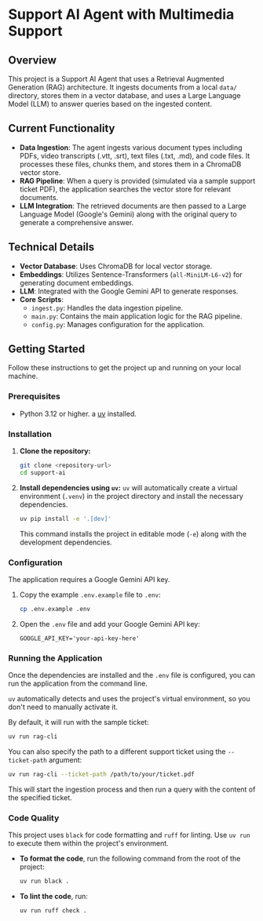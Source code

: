 # Support AI Agent with Multimedia Support

## Overview

This project is a Support AI Agent that uses a Retrieval Augmented Generation (RAG) architecture. It ingests documents from a local `data/` directory, stores them in a vector database, and uses a Large Language Model (LLM) to answer queries based on the ingested content.

## Current Functionality

- **Data Ingestion**: The agent ingests various document types including PDFs, video transcripts (.vtt, .srt), text files (.txt, .md), and code files. It processes these files, chunks them, and stores them in a ChromaDB vector store.
- **RAG Pipeline**: When a query is provided (simulated via a sample support ticket PDF), the application searches the vector store for relevant documents.
- **LLM Integration**: The retrieved documents are then passed to a Large Language Model (Google's Gemini) along with the original query to generate a comprehensive answer.

## Technical Details

- **Vector Database**: Uses ChromaDB for local vector storage.
- **Embeddings**: Utilizes Sentence-Transformers (`all-MiniLM-L6-v2`) for generating document embeddings.
- **LLM**: Integrated with the Google Gemini API to generate responses.
- **Core Scripts**:
  - `ingest.py`: Handles the data ingestion pipeline.
  - `main.py`: Contains the main application logic for the RAG pipeline.
  - `config.py`: Manages configuration for the application.

## Getting Started

Follow these instructions to get the project up and running on your local machine.

### Prerequisites

- Python 3.12 or higher.
a [uv](https://github.com/astral-sh/uv) installed.

### Installation

1.  **Clone the repository:**
    ```sh
    git clone <repository-url>
    cd support-ai
    ```

2.  **Install dependencies using `uv`:**
    `uv` will automatically create a virtual environment (`.venv`) in the project directory and install the necessary dependencies.
    ```sh
    uv pip install -e '.[dev]'
    ```
    This command installs the project in editable mode (`-e`) along with the development dependencies.

### Configuration

The application requires a Google Gemini API key.

1.  Copy the example `.env.example` file to `.env`:
    ```sh
    cp .env.example .env
    ```
2.  Open the `.env` file and add your Google Gemini API key:
    ```
    GOOGLE_API_KEY='your-api-key-here'
    ```

### Running the Application

Once the dependencies are installed and the `.env` file is configured, you can run the application from the command line.

`uv` automatically detects and uses the project's virtual environment, so you don't need to manually activate it.

By default, it will run with the sample ticket:
```sh
uv run rag-cli
```

You can also specify the path to a different support ticket using the `--ticket-path` argument:
```sh
uv run rag-cli --ticket-path /path/to/your/ticket.pdf
```
This will start the ingestion process and then run a query with the content of the specified ticket.

### Code Quality

This project uses `black` for code formatting and `ruff` for linting. Use `uv run` to execute them within the project's environment.

- **To format the code**, run the following command from the root of the project:
  ```sh
  uv run black .
  ```

- **To lint the code**, run:
  ```sh
  uv run ruff check .
  ```
